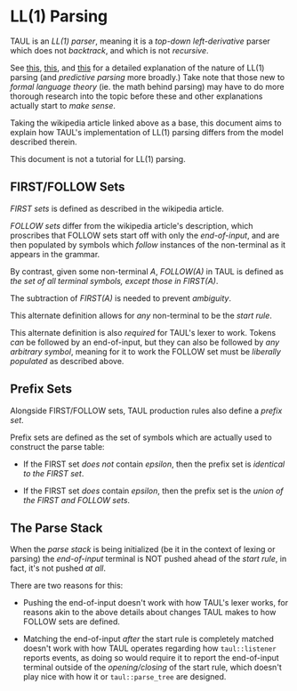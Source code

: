# LL(1) Parsing

TAUL is an *LL(1) parser*, meaning it is a *top-down* *left-derivative* parser which does not *backtrack*, and which is not *recursive*.

See [this](https://en.wikipedia.org/wiki/LL_parser#Parser), [this](https://www.geeksforgeeks.org/construction-of-ll1-parsing-table/),
and [this](https://www.naukri.com/code360/library/predictive-parsing) for a detailed explanation of the nature of LL(1) parsing
(and *predictive parsing* more broadly.) Take note that those new to *formal language theory* (ie. the math behind parsing) may have
to do more thorough research into the topic before these and other explanations actually start to *make sense*.

Taking the wikipedia article linked above as a base, this document aims to explain how TAUL's implementation of LL(1) parsing
differs from the model described therein.

This document is not a tutorial for LL(1) parsing.

## FIRST/FOLLOW Sets

*FIRST sets* is defined as described in the wikipedia article.

*FOLLOW sets* differ from the wikipedia article's description, which proscribes that FOLLOW sets start off with only the *end-of-input*,
and are then populated by symbols which *follow* instances of the non-terminal as it appears in the grammar.

By contrast, given some non-terminal *A*, *FOLLOW(A)* in TAUL is defined as *the set of all terminal symbols, except those in FIRST(A)*.

The subtraction of *FIRST(A)* is needed to prevent *ambiguity*.

This alternate definition allows for *any* non-terminal to be the *start rule*.

This alternate definition is also *required* for TAUL's lexer to work. Tokens *can* be followed by an end-of-input, but they can also
be followed by *any arbitrary symbol*, meaning for it to work the FOLLOW set must be *liberally populated* as described above.

## Prefix Sets

Alongside FIRST/FOLLOW sets, TAUL production rules also define a *prefix set*.

Prefix sets are defined as the set of symbols which are actually used to construct the parse table:

- If the FIRST set *does not* contain *epsilon*, then the prefix set is *identical to the FIRST set*.

- If the FIRST set *does* contain *epsilon*, then the prefix set is the *union of the FIRST and FOLLOW sets*.

## The Parse Stack

When the *parse stack* is being initialized (be it in the context of lexing or parsing) the *end-of-input*
terminal is NOT pushed ahead of the *start rule*, in fact, it's not pushed *at all*.

There are two reasons for this:

- Pushing the end-of-input doesn't work with how TAUL's lexer works, for reasons akin to the above details about changes TAUL makes
to how FOLLOW sets are defined.

- Matching the end-of-input *after* the start rule is completely matched doesn't work with how TAUL operates regarding how `taul::listener`
reports events, as doing so would require it to report the end-of-input terminal outside of the *opening/closing* of the start rule, which
doesn't play nice with how it or `taul::parse_tree` are designed.